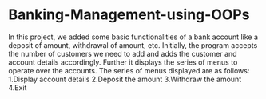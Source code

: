 # Banking-Management-using-OOPs
In this project, we added some basic functionalities of a bank account like a deposit of amount, withdrawal of amount, etc.
Initially, the program accepts the number of customers we need to add and adds the customer and account details accordingly. 
Further it displays the series of menus to operate over the accounts. The series of menus displayed are as follows:
                                                                      1.Display account details
                                                                      2.Deposit the amount
                                                                      3.Withdraw the amount
                                                                      4.Exit
